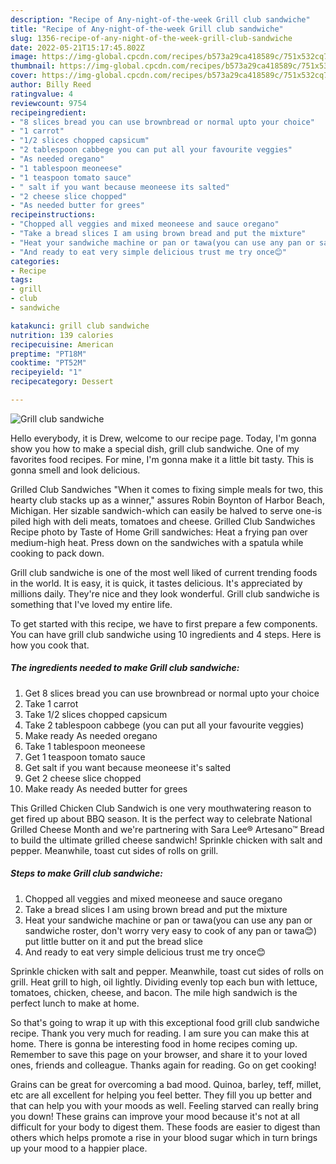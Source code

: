 ```yaml
---
description: "Recipe of Any-night-of-the-week Grill club sandwiche"
title: "Recipe of Any-night-of-the-week Grill club sandwiche"
slug: 1356-recipe-of-any-night-of-the-week-grill-club-sandwiche
date: 2022-05-21T15:17:45.802Z
image: https://img-global.cpcdn.com/recipes/b573a29ca418589c/751x532cq70/grill-club-sandwiche-recipe-main-photo.jpg
thumbnail: https://img-global.cpcdn.com/recipes/b573a29ca418589c/751x532cq70/grill-club-sandwiche-recipe-main-photo.jpg
cover: https://img-global.cpcdn.com/recipes/b573a29ca418589c/751x532cq70/grill-club-sandwiche-recipe-main-photo.jpg
author: Billy Reed
ratingvalue: 4
reviewcount: 9754
recipeingredient:
- "8 slices bread you can use brownbread or normal upto your choice"
- "1 carrot"
- "1/2 slices chopped capsicum"
- "2 tablespoon cabbege you can put all your favourite veggies"
- "As needed oregano"
- "1 tablespoon meoneese"
- "1 teaspoon tomato sauce"
- " salt if you want because meoneese its salted"
- "2 cheese slice chopped"
- "As needed butter for grees"
recipeinstructions:
- "Chopped all veggies and mixed meoneese and sauce oregano"
- "Take a bread slices I am using brown bread and put the mixture"
- "Heat your sandwiche machine or pan or tawa(you can use any pan or sandwiche roster, don&#39;t worry very easy to cook of any pan or tawa😊) put little butter on it and put the bread slice"
- "And ready to eat very simple delicious trust me try once😊"
categories:
- Recipe
tags:
- grill
- club
- sandwiche

katakunci: grill club sandwiche 
nutrition: 139 calories
recipecuisine: American
preptime: "PT18M"
cooktime: "PT52M"
recipeyield: "1"
recipecategory: Dessert

---
```



![Grill club sandwiche](https://img-global.cpcdn.com/recipes/b573a29ca418589c/751x532cq70/grill-club-sandwiche-recipe-main-photo.jpg)

Hello everybody, it is Drew, welcome to our recipe page. Today, I'm gonna show you how to make a special dish, grill club sandwiche. One of my favorites food recipes. For mine, I'm gonna make it a little bit tasty. This is gonna smell and look delicious.

Grilled Club Sandwiches &#34;When it comes to fixing simple meals for two, this hearty club stacks up as a winner,&#34; assures Robin Boynton of Harbor Beach, Michigan. Her sizable sandwich-which can easily be halved to serve one-is piled high with deli meats, tomatoes and cheese. Grilled Club Sandwiches Recipe photo by Taste of Home Grill sandwiches: Heat a frying pan over medium-high heat. Press down on the sandwiches with a spatula while cooking to pack down.

Grill club sandwiche is one of the most well liked of current trending foods in the world. It is easy, it is quick, it tastes delicious. It's appreciated by millions daily. They're nice and they look wonderful. Grill club sandwiche is something that I've loved my entire life.


To get started with this recipe, we have to first prepare a few components. You can have grill club sandwiche using 10 ingredients and 4 steps. Here is how you cook that.

<!--inarticleads1-->

##### The ingredients needed to make Grill club sandwiche:

1. Get 8 slices bread you can use brownbread or normal upto your choice
1. Take 1 carrot
1. Take 1/2 slices chopped capsicum
1. Take 2 tablespoon cabbege (you can put all your favourite veggies)
1. Make ready As needed oregano
1. Take 1 tablespoon meoneese
1. Get 1 teaspoon tomato sauce
1. Get  salt if you want because meoneese it&#39;s salted
1. Get 2 cheese slice chopped
1. Make ready As needed butter for grees


This Grilled Chicken Club Sandwich is one very mouthwatering reason to get fired up about BBQ season. It is the perfect way to celebrate National Grilled Cheese Month and we&#39;re partnering with Sara Lee® Artesano™ Bread to build the ultimate grilled cheese sandwich! Sprinkle chicken with salt and pepper. Meanwhile, toast cut sides of rolls on grill. 

<!--inarticleads2-->

##### Steps to make Grill club sandwiche:

1. Chopped all veggies and mixed meoneese and sauce oregano
1. Take a bread slices I am using brown bread and put the mixture
1. Heat your sandwiche machine or pan or tawa(you can use any pan or sandwiche roster, don&#39;t worry very easy to cook of any pan or tawa😊) put little butter on it and put the bread slice
1. And ready to eat very simple delicious trust me try once😊


Sprinkle chicken with salt and pepper. Meanwhile, toast cut sides of rolls on grill. Heat grill to high, oil lightly. Dividing evenly top each bun with lettuce, tomatoes, chicken, cheese, and bacon. The mile high sandwich is the perfect lunch to make at home. 

So that's going to wrap it up with this exceptional food grill club sandwiche recipe. Thank you very much for reading. I am sure you can make this at home. There is gonna be interesting food in home recipes coming up. Remember to save this page on your browser, and share it to your loved ones, friends and colleague. Thanks again for reading. Go on get cooking!

Grains can be great for overcoming a bad mood. Quinoa, barley, teff, millet, etc are all excellent for helping you feel better. They fill you up better and that can help you with your moods as well. Feeling starved can really bring you down! These grains can improve your mood because it's not at all difficult for your body to digest them. These foods are easier to digest than others which helps promote a rise in your blood sugar which in turn brings up your mood to a happier place.
